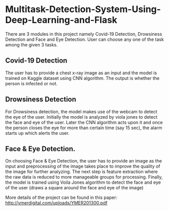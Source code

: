 # Multitask-Detection-System-Using-Deep-Learning-and-Flask

There are 3 modules in this project namely Covid-19 Detection, Drowsiness Detection and Face and Eye Detection. User can choose any one of the task among the given 3 tasks.

## Covid-19 Detection 
The user has to provide a chest x-ray image as an input and the model is trained on Kaggle dataset using CNN algorithm. The output is whether the person is infected or not.

## Drowsiness Detection
For Drowsiness detection, the model makes use of the webcam to detect the eye of the user. Initially the model is analyzed by viola jones to detect the face and eye of the user. Later the CNN algorithm acts upon it and once the person closes the eye for more than certain time (say 15 sec), the alarm starts up which alerts the user.

## Face & Eye Detection.
On choosing Face & Eye Detection, the user has to provide an image as the input and preprocessing of the image takes place to improve the quality of the image for further 
analyzing. The next step is feature extraction where the raw data is reduced to more manageable groups for processing. Finally, the model is trained using Voila Jones algorithm to detect the face and eye of the user (draws a square around the face and eye of the image)

More details of the project can be found in this paper: 
http://ymerdigital.com/uploads/YMER201300.pdf 
